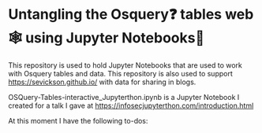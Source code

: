 # Untangling the Osquery❓ tables web🕸 using Jupyter Notebooks📓
This repository is used to hold Jupyter Notebooks that are used to work with Osquery tables and data.
This repository is also used to support https://sevickson.github.io/ with data for sharing in blogs.

OSQuery-Tables-interactive_Jupyterthon.ipynb is a Jupyter Notebook I created for a talk I gave at https://infosecjupyterthon.com/introduction.html

At this moment I have the following to-dos:
